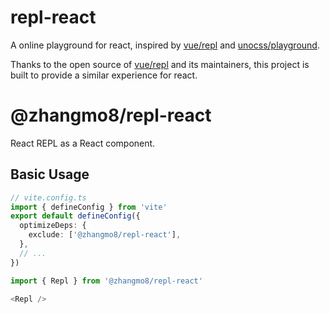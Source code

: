 # repl-react

A online playground for react, inspired by [vue/repl](https://github.com/vuejs/repl) and [unocss/playground](https://github.com/unocss/unocss/tree/main/packages/playground).

Thanks to the open source of [vue/repl](https://github.com/vuejs/repl) and its maintainers, this project is built to provide a similar experience for react.

# @zhangmo8/repl-react

React REPL as a React component.

## Basic Usage

```ts
// vite.config.ts
import { defineConfig } from 'vite'
export default defineConfig({
  optimizeDeps: {
    exclude: ['@zhangmo8/repl-react'],
  },
  // ...
})
```

```javascript
import { Repl } from '@zhangmo8/repl-react'

<Repl />
```
